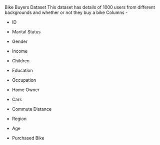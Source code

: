 Bike Buyers Dataset 
This dataset has details of 1000 users from different backgrounds and whether or not they buy a bike
Columns -

 - ID
- Marital Status
  
 - Gender
   
  - Income
   
  - Children
  
  - Education
  
  - Occupation
  
  - Home Owner
  
  - Cars
  
  - Commute Distance
  
  - Region
  
  - Age
  
  - Purchased Bike
    
  
